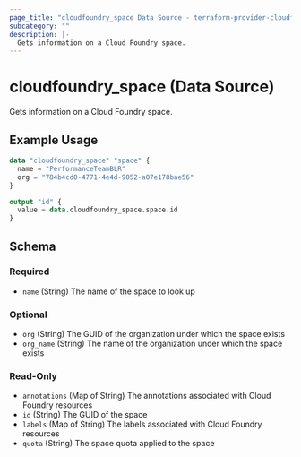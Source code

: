 ```yaml
---
page_title: "cloudfoundry_space Data Source - terraform-provider-cloudfoundry"
subcategory: ""
description: |-
  Gets information on a Cloud Foundry space.
---
```


# cloudfoundry_space (Data Source)

Gets information on a Cloud Foundry space.

## Example Usage

```terraform
data "cloudfoundry_space" "space" {
  name = "PerformanceTeamBLR"
  org = "784b4cd0-4771-4e4d-9052-a07e178bae56"
}

output "id" {
  value = data.cloudfoundry_space.space.id
}
```

<!-- schema generated by tfplugindocs -->
## Schema

### Required

- `name` (String) The name of the space to look up

### Optional

- `org` (String) The GUID of the organization under which the space exists
- `org_name` (String) The name of the organization under which the space exists

### Read-Only

- `annotations` (Map of String) The annotations associated with Cloud Foundry resources
- `id` (String) The GUID of the space
- `labels` (Map of String) The labels associated with Cloud Foundry resources
- `quota` (String) The space quota applied to the space